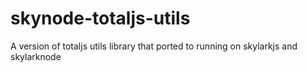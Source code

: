 # skynode-totaljs-utils
A version of totaljs utils library that ported to running on skylarkjs and skylarknode
